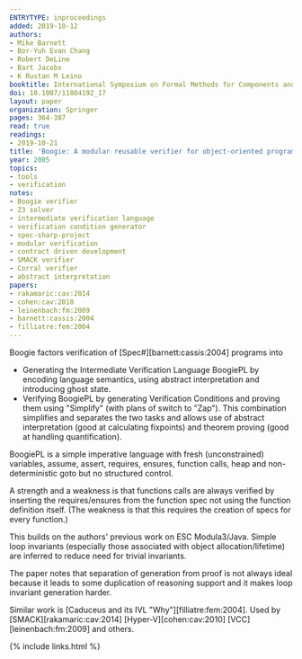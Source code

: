 ```yaml
---
ENTRYTYPE: inproceedings
added: 2019-10-12
authors:
- Mike Barnett
- Bor-Yuh Evan Chang
- Robert DeLine
- Bart Jacobs
- K Rustan M Leino
booktitle: International Symposium on Formal Methods for Components and Objects
doi: 10.1007/11804192_17
layout: paper
organization: Springer
pages: 364-387
read: true
readings:
- 2019-10-21
title: 'Boogie: A modular reusable verifier for object-oriented programs'
year: 2005
topics:
- tools
- verification
notes:
- Boogie verifier
- Z3 solver
- intermediate verification language
- verification condition generator
- spec-sharp-project
- modular verification
- contract driven development
- SMACK verifier
- Corral verifier
- abstract interpretation
papers:
- rakamaric:cav:2014
- cohen:cav:2010
- leinenbach:fm:2009
- barnett:cassis:2004
- filliatre:fem:2004
---
```


Boogie factors verification of [Spec#][barnett:cassis:2004] programs into
- Generating the Intermediate Verification Language BoogiePL by encoding language semantics, using abstract interpretation and introducing ghost state.
- Verifying BoogiePL by generating Verification Conditions and proving them using "Simplify" (with plans of switch to "Zap").
This combination simplifies and separates the two tasks and allows use of abstract interpretation (good at calculating fixpoints) and theorem proving (good at handling quantification).

BoogiePL is a simple imperative language with fresh (unconstrained) variables, assume, assert, requires, ensures, function calls, heap and non-deterministic goto but no structured control.

A strength and a weakness is that functions calls are always verified by inserting the requires/ensures from the function spec not using the function definition itself. (The weakness is that this requires the creation of specs for every function.)

This builds on the authors' previous work on ESC Modula3/Java.
Simple loop invariants (especially those associated with object allocation/lifetime) are inferred to reduce need for trivial invariants.

The paper notes that separation of generation from proof is not always ideal because it leads to some duplication of reasoning support and it makes loop invariant generation harder.

Similar work is [Caduceus and its IVL "Why"][filliatre:fem:2004].
Used by
[SMACK][rakamaric:cav:2014]
[Hyper-V][cohen:cav:2010]
[VCC][leinenbach:fm:2009]
and others.

{% include links.html %}
